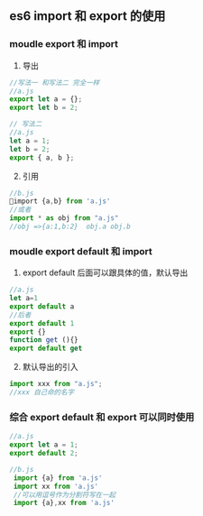 ## es6 import 和 export 的使用

### moudle export 和 import

1. 导出

```js
//写法一 和写法二 完全一样
//a.js
export let a = {};
export let b = 2;
```

```js
// 写法二
//a.js
let a = 1;
let b = 2;
export { a, b };
```

2. 引用

```js
//b.js
import {a,b} from 'a.js'
//或者
import * as obj from "a.js"
//obj =>{a:1,b:2}  obj.a obj.b
```

### moudle export default 和 import

1. export default 后面可以跟具体的值，默认导出

```js
//a.js
let a=1
export default a
//后者
export default 1
export {}
function get (){}
export default get
```

2. 默认导出的引入

```js
import xxx from "a.js";
//xxx 自己命的名字
```

### 综合 export default 和 export 可以同时使用

```js
//a.js
export let a = 1;
export default 2;
```

```js
//b.js
 import {a} from 'a.js'
 import xx from 'a.js'
 //可以用逗号作为分割符写在一起
 import {a},xx from 'a.js'
```
